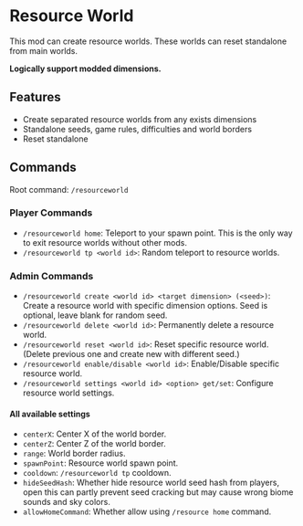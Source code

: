 # Resource World

This mod can create resource worlds. These worlds can reset standalone from main worlds.

**Logically support modded dimensions.**

## Features

- Create separated resource worlds from any exists dimensions
- Standalone seeds, game rules, difficulties and world borders
- Reset standalone

## Commands

Root command: `/resourceworld`

### Player Commands

- `/resourceworld home`: Teleport to your spawn point. This is the only way to exit resource worlds without other mods.
- `/resourceworld tp <world id>`: Random teleport to resource worlds.

### Admin Commands

- `/resourceworld create <world id> <target dimension> (<seed>)`: Create a resource world with specific dimension
  options. Seed is optional, leave blank for random seed.
- `/resourceworld delete <world id>`: Permanently delete a resource world.
- `/resourceworld reset <world id>`: Reset specific resource world. (Delete previous one and create new with different
  seed.)
- `/resourceworld enable/disable <world id>`: Enable/Disable specific resource world.
- `/resourceworld settings <world id> <option> get/set`: Configure resource world settings.

#### All available settings

- `centerX`: Center X of the world border.
- `centerZ`: Center Z of the world border.
- `range`: World border radius.
- `spawnPoint`: Resource world spawn point.
- `cooldown`: `/resourceworld tp` cooldown.
- `hideSeedHash`: Whether hide resource world seed hash from players, open this can partly prevent seed cracking but may
  cause wrong biome sounds and sky colors.
- `allowHomeCommand`: Whether allow using `/resource home` command.